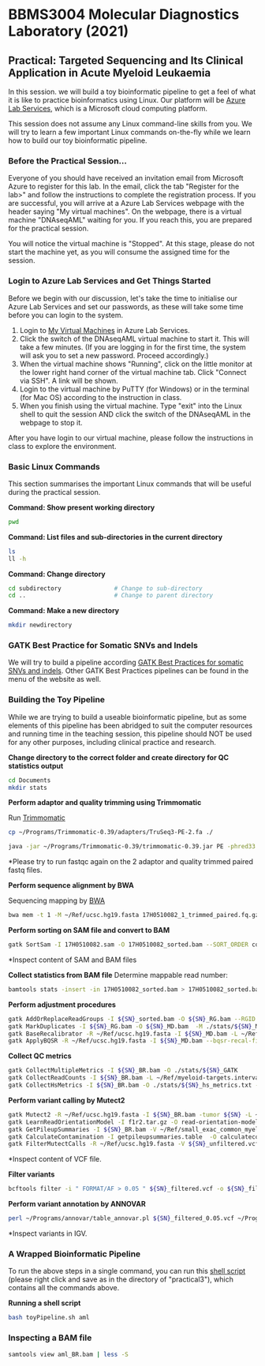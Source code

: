 # BBMS3004 Molecular Diagnostics Laboratory (2021)
## Practical: Targeted Sequencing and Its Clinical Application in Acute Myeloid Leukaemia

In this session. we will build a toy bioinformatic pipeline to get a feel of what it is like to practice bioinformatics using Linux. Our platform will be [Azure Lab Services](https://labs.azure.com/), which is a Microsoft cloud computing platform.

This session does not assume any Linux command-line skills from you. We will try to learn a few important Linux commands on-the-fly while we learn how to build our toy bioinformatic pipeline.

### Before the Practical Session...

Everyone of you should have received an invitation email from Microsoft Azure to register for this lab. In the email, click the tab "Register for the lab>" and follow the instructions to complete the registration process. If you are successful, you will arrive at a Azure Lab Services webpage with the header saying "My virtual machines". On the webpage, there is a virtual machine "DNAseqAML" waiting for you. If you reach this, you are prepared for the practical session.

You will notice the virtual machine is "Stopped". At this stage, please do not start the machine yet, as you will consume the assigned time for the session.

### Login to Azure Lab Services and Get Things Started

Before we begin with our discussion, let's take the time to initialise our Azure Lab Services and set our passwords, as these will take some time before you can login to the system.

1. Login to [My Virtual Machines](https://labs.azure.com/virtualmachines) in Azure Lab Services.
2. Click the switch of the DNAseqAML virtual machine to start it. This will take a few minutes. (If you are logging in for the first time, the system will ask you to set a new password. Proceed accordingly.)
3. When the virtual machine shows "Running", click on the little monitor at the lower right hand corner of the virtual machine tab. Click "Connect via SSH". A link will be shown.
4. Login to the virtual machine by PuTTY (for Windows) or in the terminal (for Mac OS) according to the instruction in class.
5. When you finish using the virtual machine. Type "exit" into the Linux shell to quit the session AND click the switch of the DNAseqAML in the webpage to stop it.

After you have login to our virtual machine, please follow the instructions in class to explore the environment.

### Basic Linux Commands
This section summarises the important Linux commands that will be useful during the practical session.

**Command: Show present working directory**
```bash
pwd
```

**Command: List files and sub-directories in the current directory**
```bash
ls
ll -h
```

**Command: Change directory**
```bash
cd subdirectory               # Change to sub-directory
cd ..                         # Change to parent directory
```

**Command: Make a new directory**
```bash
mkdir newdirectory
```

### GATK Best Practice for Somatic SNVs and Indels

We will try to build a pipeline according [GATK Best Practices for somatic SNVs and indels](https://software.broadinstitute.org/gatk/best-practices/workflow?id=11146). Other GATK Best Practices pipelines can be found in the menu of the website as well.

### Building the Toy Pipeline

While we are trying to build a useable bioinformatic pipeline, but as some elements of this pipeline has been abridged to suit the computer resources and running time in the teaching session, this pipeline should NOT be used for any other purposes, including clinical practice and research.

**Change directory to the correct folder and create directory for QC statistics output**
```bash
cd Documents
mkdir stats
```

**Perform adaptor and quality trimming using Trimmomatic**

Run [Trimmomatic](http://www.usadellab.org/cms/uploads/supplementary/Trimmomatic/TrimmomaticManual_V0.32.pdf)

```bash
cp ~/Programs/Trimmomatic-0.39/adapters/TruSeq3-PE-2.fa ./

java -jar ~/Programs/Trimmomatic-0.39/trimmomatic-0.39.jar PE -phred33 17H0510082_1.fastq.gz 17H0510082_2.fastq.gz 17H0510082_1_trimmed_paired.fq.gz 17H0510082_1_trimmed_unpaired.fq.gz 17H0510082_2_trimmed_paired.fq.gz 17H0510082_2_trimmed_unpaired.fq.gz ILLUMINACLIP:TruSeq3-PE-2.fa:2:30:10 LEADING:10 TRAILING:10 SLIDINGWINDOW:4:15 MINLEN:40
```
*Please try to run fastqc again on the 2 adaptor and quality trimmed paired fastq files.

**Perform sequence alignment by BWA**

Sequencing mapping by [BWA](http://bio-bwa.sourceforge.net/)

```bash
bwa mem -t 1 -M ~/Ref/ucsc.hg19.fasta 17H0510082_1_trimmed_paired.fq.gz 17H0510082_2_trimmed_paired.fq.gz > 17H0510082.sam
```

**Perform sorting on SAM file and convert to BAM**
```bash
gatk SortSam -I 17H0510082.sam -O 17H0510082_sorted.bam --SORT_ORDER coordinate
```
*Inspect content of SAM and BAM files

**Collect statistics from BAM file**
Determine mappable read number:
```bash
bamtools stats -insert -in 17H0510082_sorted.bam > 17H0510082_sorted.bamtools.stats
```

**Perform adjustment procedures**
```bash
gatk AddOrReplaceReadGroups -I ${SN}_sorted.bam -O ${SN}_RG.bam --RGID SPACE --RGLB panel --RGPL ILLUMINA --RGPU unit1 --RGSM ${SN}
gatk MarkDuplicates -I ${SN}_RG.bam -O ${SN}_MD.bam  -M ./stats/${SN}_MD.stats --CREATE_INDEX true
gatk BaseRecalibrator -R ~/Ref/ucsc.hg19.fasta -I ${SN}_MD.bam -L ~/Ref/myeloid-targets.interval_list -ip 50 --known-sites ~/Ref/dbsnp_138.hg19.vcf --known-sites ~/Ref/Mills_and_1000G_gold_standard.indels.hg19.vcf -O ${SN}_recal_data.table
gatk ApplyBQSR -R ~/Ref/ucsc.hg19.fasta -I ${SN}_MD.bam --bqsr-recal-file ${SN}_recal_data.table -O ${SN}_BR.bam
```

**Collect QC metrics**
```bash
gatk CollectMultipleMetrics -I ${SN}_BR.bam -O ./stats/${SN}_GATK
gatk CollectReadCounts -I ${SN}_BR.bam -L ~/Ref/myeloid-targets.interval_list --interval-merging-rule OVERLAPPING_ONLY --format TSV -O ./stats/${SN}.counts.tsv
gatk CollectHsMetrics -I ${SN}_BR.bam -O ./stats/${SN}_hs_metrics.txt -R ~/Ref/ucsc.hg19.fasta -BI ~/Ref/myeloid-probe-coords.interval_list -TI ~/Ref/myeloid-targets.interval_list
```

**Perform variant calling by Mutect2**
```bash
gatk Mutect2 -R ~/Ref/ucsc.hg19.fasta -I ${SN}_BR.bam -tumor ${SN} -L ~/Ref/myeloid-targets.interval_list  -germline-resource ~/Ref/af-only-gnomad.myeloid.bedtools.vcf.gz --f1r2-tar-gz f1r2.tar.gz -O ${SN}_unfiltered.vcf
gatk LearnReadOrientationModel -I f1r2.tar.gz -O read-orientation-model.tar.gz
gatk GetPileupSummaries -I ${SN}_BR.bam -V ~/Ref/small_exac_common_myeloid.vcf.gz -L ~/Ref/small_exac_common_myeloid.vcf.gz  -O getpileupsummaries.table
gatk CalculateContamination -I getpileupsummaries.table  -O calculatecontamination.table
gatk FilterMutectCalls -R ~/Ref/ucsc.hg19.fasta -V ${SN}_unfiltered.vcf --contamination-table calculatecontamination.table --ob-priors read-orientation-model.tar.gz -O ${SN}_filtered.vcf
```
*Inspect content of VCF file.

**Filter variants**
```bash 
bcftools filter -i " FORMAT/AF > 0.05 " ${SN}_filtered.vcf -o ${SN}_filtered_0.05.vcf
```

**Perform variant annotation by ANNOVAR**
```bash
perl ~/Programs/annovar/table_annovar.pl ${SN}_filtered_0.05.vcf ~/Programs/annovar/humandb/ -buildver hg19 -out ${SN}_filtered_annotate -remove -protocol refGene,cosmic86,clinvar_20170905,exac03nontcga,gnomad_exome -operation g,f,f,f,f -nastring . -vcfinput
```
*Inspect variants in IGV.

### A Wrapped Bioinformatic Pipeline

To run the above steps in a single command, you can run this [shell script](https://github.com/QMH-HAEM/clinical-bioinformatics-3/raw/master/toyPipeline.sh) (please right click and save as in the directory of "practical3"), which contains all the commands above.

**Running a shell script**
```bash
bash toyPipeline.sh aml
```

### Inspecting a BAM file
```bash
samtools view aml_BR.bam | less -S
```
